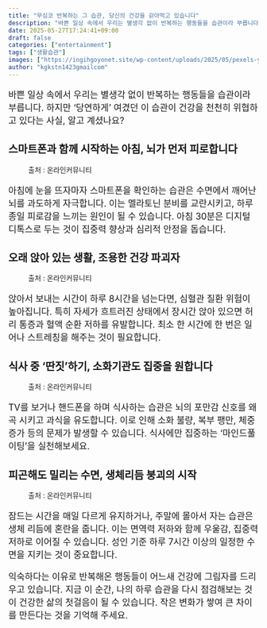 ```yaml
---
title: "무심코 반복하는 그 습관, 당신의 건강을 갉아먹고 있습니다"
description: "바쁜 일상 속에서 우리는 별생각 없이 반복하는 행동들을 습관이라 부릅니다. 하지만 ‘당연하게’ 여겼던 이 습관이 건강을 천천히 위협하고 있다는 사실, 알고 계셨나요?"
date: 2025-05-27T17:24:41+09:00
draft: false
categories: ["entertainment"]
tags: ["생활습관"]
images: ["https://ingihgoyonet.site/wp-content/uploads/2025/05/pexels-yamil-freyttes-2151854158-32272836-768x1024.jpg", "https://ingihgoyonet.site/wp-content/uploads/2025/05/pexels-thisisengineering-19895876-1024x683.jpg", "https://ingihgoyonet.site/wp-content/uploads/2025/05/pexels-kenzero14-32223559-1024x683.jpg", "https://ingihgoyonet.site/wp-content/uploads/2025/05/pexels-karl-rayson-10231869-31240340-1-683x1024.jpg"]
author: "kgkstn1423gmailcom"
---
```


<p style="font-size:18px">바쁜 일상 속에서 우리는 별생각 없이 반복하는 행동들을 습관이라 부릅니다. 하지만 ‘당연하게’ 여겼던 이 습관이 건강을 천천히 위협하고 있다는 사실, 알고 계셨나요?</p> <h2 >스마트폰과 함께 시작하는 아침, 뇌가 먼저 피로합니다</h2> <figure ><img src="https://ingihgoyonet.site/wp-content/uploads/2025/05/pexels-yamil-freyttes-2151854158-32272836-768x1024.jpg" alt="" style="aspect-ratio:16/9;object-fit:cover"/><figcaption >출처 : 온라인커뮤니티</figcaption></figure> <p style="font-size:18px">아침에 눈을 뜨자마자 스마트폰을 확인하는 습관은 수면에서 깨어난 뇌를 과도하게 자극합니다. 이는 멜라토닌 분비를 교란시키고, 하루 종일 피로감을 느끼는 원인이 될 수 있습니다. 아침 30분은 디지털 디톡스로 두는 것이 집중력 향상과 심리적 안정을 돕습니다.</p> <h2 >오래 앉아 있는 생활, 조용한 건강 파괴자</h2> <figure ><img src="https://ingihgoyonet.site/wp-content/uploads/2025/05/pexels-thisisengineering-19895876-1024x683.jpg" alt="" style="aspect-ratio:16/9;object-fit:cover"/><figcaption >출처 : 온라인커뮤니티</figcaption></figure> <p style="font-size:18px">앉아서 보내는 시간이 하루 8시간을 넘는다면, 심혈관 질환 위험이 높아집니다. 특히 자세가 흐트러진 상태에서 장시간 앉아 있으면 허리 통증과 혈액 순환 저하를 유발합니다. 최소 한 시간에 한 번은 일어나 스트레칭을 해주는 것이 필요합니다.</p> <h2 >식사 중 ‘딴짓’하기, 소화기관도 집중을 원합니다</h2> <figure ><img src="https://ingihgoyonet.site/wp-content/uploads/2025/05/pexels-kenzero14-32223559-1024x683.jpg" alt="" style="aspect-ratio:16/9;object-fit:cover"/><figcaption >출처 : 온라인커뮤니티</figcaption></figure> <p style="font-size:18px">TV를 보거나 핸드폰을 하며 식사하는 습관은 뇌의 포만감 신호를 왜곡 시키고 과식을 유도합니다. 이로 인해 소화 불량, 복부 팽만, 체중 증가 등의 문제가 발생할 수 있습니다. 식사에만 집중하는 ‘마인드풀 이팅’을 실천해보세요.</p> <h2 >피곤해도 밀리는 수면, 생체리듬 붕괴의 시작</h2> <figure ><img src="https://ingihgoyonet.site/wp-content/uploads/2025/05/pexels-karl-rayson-10231869-31240340-1-683x1024.jpg" alt="" style="aspect-ratio:16/9;object-fit:cover"/><figcaption >출처 : 온라인커뮤니티</figcaption></figure> <p style="font-size:18px">잠드는 시간을 매일 다르게 유지하거나, 주말에 몰아서 자는 습관은 생체 리듬에 혼란을 줍니다. 이는 면역력 저하와 함께 우울감, 집중력 저하로 이어질 수 있습니다. 성인 기준 하루 7시간 이상의 일정한 수면을 지키는 것이 중요합니다.</p> <p style="font-size:18px">익숙하다는 이유로 반복해온 행동들이 어느새 건강에 그림자를 드리우고 있습니다. 지금 이 순간, 나의 하루 습관을 다시 점검해보는 것이 건강한 삶의 첫걸음이 될 수 있습니다. 작은 변화가 쌓여 큰 차이를 만든다는 것을 기억해 주세요.</p>